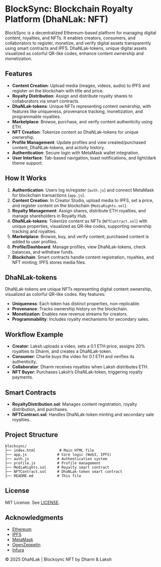 # BlockSync: Blockchain Royalty Platform (DhaNLak: NFT)

BlockSync is a decentralized Ethereum-based platform for managing digital content, royalties, and NFTs. It enables creators, consumers, and collaborators to register, monetize, and verify digital assets transparently using smart contracts and IPFS. DhaNLak-tokens, unique digital assets visualized as colorful QR-like codes, enhance content ownership and monetization.

## Features

- **Content Creation**: Upload media (images, videos, audio) to IPFS and register on the blockchain with title and price.
- **Royalty Distribution**: Assign and distribute royalty shares to collaborators via smart contracts.
- **DhaNLak-tokens**: Unique NFTs representing content ownership, with features like uniqueness, provenance tracking, monetization, and programmable royalties.
- **Marketplace**: Browse, purchase, and verify content authenticity using ETH.
- **NFT Creation**: Tokenize content as DhaNLak-tokens for unique ownership.
- **Profile Management**: Update profiles and view created/purchased content, DhaNLak-tokens, and activity history.
- **Authentication**: Secure login with MetaMask wallet integration.
- **User Interface**: Tab-based navigation, toast notifications, and light/dark theme support.

## How It Works

1. **Authentication**: Users log in/register (`auth.js`) and connect MetaMask for blockchain transactions (`app.js`).
2. **Content Creation**: In Creator Studio, upload media to IPFS, set a price, and register content on the blockchain (`MediaRights.sol`).
3. **Royalty Management**: Assign shares, distribute ETH royalties, and manage shareholders in Royalty Hub.
4. **DhaNLak-tokens**: Tokenize content as NFTs (`NFTContract.sol`) with unique properties, visualized as QR-like codes, supporting ownership tracking and royalties.
5. **Marketplace**: Browse, buy, and verify content; purchased content is added to user profiles.
6. **Profile/Dashboard**: Manage profiles, view DhaNLak-tokens, check balances, and withdraw funds.
7. **Blockchain**: Smart contracts handle content registration, royalties, and NFT minting; IPFS stores media files.

## DhaNLak-tokens
DhaNLak-tokens are unique NFTs representing digital content ownership, visualized as colorful QR-like codes. Key features:
- **Uniqueness**: Each token has distinct properties, non-replicable.
- **Provenance**: Tracks ownership history on the blockchain.
- **Monetization**: Enables new revenue streams for creators.
- **Programmability**: Includes royalty mechanisms for secondary sales.

## Workflow Example
- **Creator**: Laksh uploads a video, sets a 0.1 ETH price, assigns 20% royalties to Dharm, and creates a DhaNLak-token.
- **Consumer**: Charlie buys the video for 0.1 ETH and verifies its authenticity.
- **Collaborator**: Dharm receives royalties when Laksh distributes ETH.
- **NFT Buyer**: Purchases Laksh’s DhaNLak-token, triggering royalty payments.

## Smart Contracts
- **RoyaltyDistribution.sol**: Manages content registration, royalty distribution, and purchases.
- **NFTContract.sol**: Handles DhaNLak-token minting and secondary sale royalties.

## Project Structure
```
blocksync/
├── index.html           # Main HTML file
├── app.js              # Core logic (Web3, IPFS)
├── auth.js             # Authentication system
├── profile.js          # Profile management
├── MediaRights.sol     # Royalty smart contract
├── NFTContract.sol     # DhaNLak-token smart contract
├── README.md           # This file
```
## License
MIT License. See [LICENSE](LICENSE).

## Acknowledgments
- [Ethereum](https://ethereum.org/)
- [IPFS](https://ipfs.io/)
- [MetaMask](https://metamask.io/)
- [OpenZeppelin](https://openzeppelin.com/)
- [Infura](https://infura.io/)

© 2025 DhaNLak | Blocksync NFT by Dharm & Laksh
